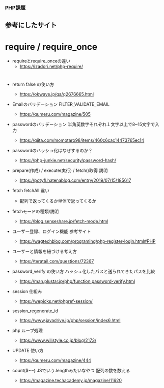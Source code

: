 ### PHP課題

## 参考にしたサイト
# require / require_once
- requireとrequire_onceの違い
  - https://izadori.net/php-require/

# 
- return false の使い方
  - https://okwave.jp/qa/q2676665.html

- Emailのバリデーション FILTER_VALIDATE_EMAIL
  - https://qumeru.com/magazine/505

- passwordのバリデーション 半角英数字それぞれ１文字以上で8~15文字で入力
  - https://qiita.com/momotaro98/items/460c6cac14473765ec14

- passwordのハッシュ化はなぜするのか？
  - https://php-junkie.net/security/password-hash/

- prepare(作成) / execute(実行) / fetch()取得 説明
  - https://potyfl.hatenablog.com/entry/2019/07/15/185617

- fetch fetchAll 違い
  - 配列で返ってくるか単体で返ってくるか

- fetchモードの種類/説明
  - https://blog.senseshare.jp/fetch-mode.html

- ユーザー登録、ログイン機能 参考サイト
  - https://wagtechblog.com/programing/php-register-login.html#PHP

- ユーザーと情報を紐づける考え方
  - https://teratail.com/questions/72367

- password_verify の使い方 ハッシュ化したパスと送られてきたパスを比較
  - https://man.plustar.jp/php/function.password-verify.html

- session 仕組み
  - https://wepicks.net/phpref-session/

- session_regenerate_id
  - https://www.javadrive.jp/php/session/index6.html

- php ループ処理
  - https://www.willstyle.co.jp/blog/2173/

- UPDATE 使い方
  - https://qumeru.com/magazine/444

- count($~~) JSでいう.lengthみたいなやつ 配列の数を数える
  - https://magazine.techacademy.jp/magazine/11620
